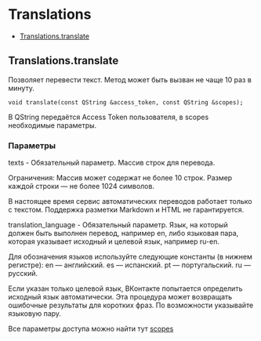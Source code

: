 # Translations

- [Translations.translate](#Translations.translate)


## <a id="Translations.translate">Translations.translate</a>

Позволяет перевести текст. Метод может быть вызван не чаще 10 раз в минуту.

`void translate(const QString &access_token, const QString &scopes);`

В QString передаётся Access Token пользователя, в scopes необходимые параметры.

### Параметры

texts - Обязательный параметр. Массив строк для перевода.

Ограничения:
Массив может содержат не более 10 строк.
Размер каждой строки — не более 1024 символов.

В настоящее время сервис автоматических переводов работает только с текстом. Поддержка разметки Markdown и HTML не гарантируется.

translation_language - Обязательный параметр. Язык, на который должен быть выполнен перевод, например en, либо языковая пара, которая указывает исходный и целевой язык, например ru-en.

Для обозначения языков используйте следующие константы (в нижнем регистре):
en — английский.
es — испанский.
pt — португальский.
ru — русский.

Если указан только целевой язык, ВКонтакте попытается определить исходный язык автоматически. Эта процедура может возвращать ошибочные результаты для коротких фраз. По возможности указывайте языковую пару.

Все параметры доступа можно найти тут [scopes](https://dev.vk.com/ru/method/translations.translate)